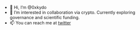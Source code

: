 - 👋 Hi, I’m @0xkydo
- 👀 I’m interested in collaboration via crypto. Currently exploring governance and scientific funding.
- 📫 You can reach me at [twitter](https://twitter.com/0xkydo)

<!---
0xkydo/0xkydo is a ✨ special ✨ repository because its `README.md` (this file) appears on your GitHub profile.
You can click the Preview link to take a look at your changes.
--->

